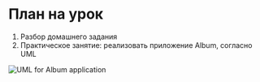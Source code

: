 # План на урок <br/>
1. Разбор домашнего задания  <br/>
2. Практическое занятие: реализовать приложение Album, согласно UML  <br/>
<img practice="https://raw.githubusercontent.com/ait-tr/cohort28/main/basic_programming/lesson_37/album.jpg" alt="UML for Album application"/>
